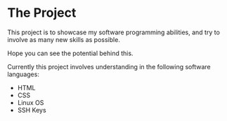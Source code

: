 # The Project
This project is to showcase my software programming abilities, and try to involve as many new skills as possible. 

Hope you can see the potential behind this.

Currently this project involves understanding in the following software languages:
- HTML
- CSS
- Linux OS
- SSH Keys